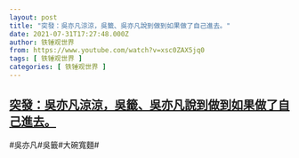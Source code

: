 ```yaml
---
layout: post
title: "突發：吳亦凡涼涼，吳籤、吳亦凡說到做到如果做了自己進去。"
date: 2021-07-31T17:27:48.000Z
author: 铁锤观世界
from: https://www.youtube.com/watch?v=xsc0ZAX5jq0
tags: [ 铁锤观世界 ]
categories: [ 铁锤观世界 ]
---
```

<!--1627752468000-->
[突發：吳亦凡涼涼，吳籤、吳亦凡說到做到如果做了自己進去。](https://www.youtube.com/watch?v=xsc0ZAX5jq0)
------

<div>
#吳亦凡#吳籤#大碗寬麵#
</div>
